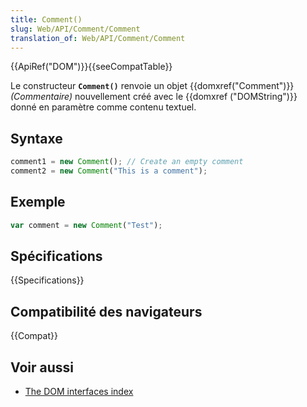 ```yaml
---
title: Comment()
slug: Web/API/Comment/Comment
translation_of: Web/API/Comment/Comment
---
```


{{ApiRef("DOM")}}{{seeCompatTable}}

Le constructeur **`Comment()`** renvoie un objet {{domxref("Comment")}} _(Commentaire)_ nouvellement créé avec le {{domxref ("DOMString")}} donné en paramètre comme contenu textuel.

## Syntaxe

```js
comment1 = new Comment(); // Create an empty comment
comment2 = new Comment("This is a comment");
```

## Exemple

```js
var comment = new Comment("Test");
```

## Spécifications

{{Specifications}}

## Compatibilité des navigateurs

{{Compat}}

## Voir aussi

- [The DOM interfaces index](/fr/docs/Web/API/Document_Object_Model)
